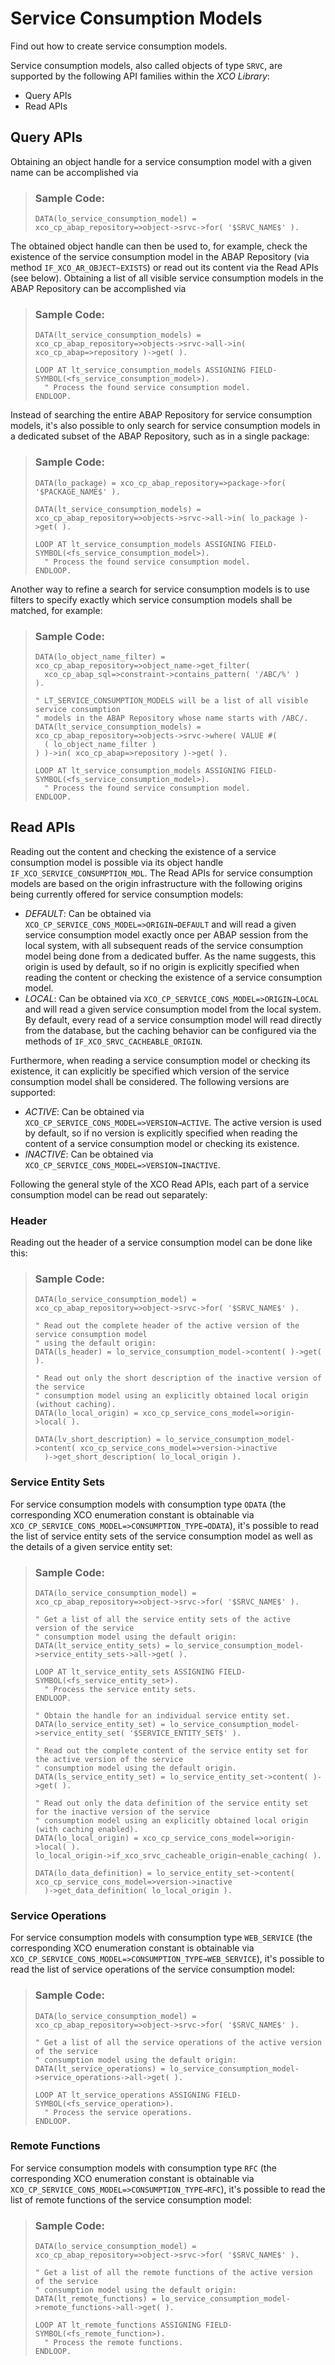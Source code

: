 <!-- loio76a5171118384beea71ca593b096eedc -->

# Service Consumption Models

Find out how to create service consumption models.

Service consumption models, also called objects of type `SRVC`, are supported by the following API families within the *XCO Library*:

-   Query APIs
-   Read APIs



<a name="loio76a5171118384beea71ca593b096eedc__section_qyj_qkm_xwb"/>

## Query APIs

Obtaining an object handle for a service consumption model with a given name can be accomplished via

> ### Sample Code:  
> ```abap
> DATA(lo_service_consumption_model) = xco_cp_abap_repository=>object->srvc->for( '$SRVC_NAME$' ).
> ```

The obtained object handle can then be used to, for example, check the existence of the service consumption model in the ABAP Repository \(via method `IF_XCO_AR_OBJECT~EXISTS`\) or read out its content via the Read APIs \(see below\). Obtaining a list of all visible service consumption models in the ABAP Repository can be accomplished via

> ### Sample Code:  
> ```abap
> DATA(lt_service_consumption_models) = xco_cp_abap_repository=>objects->srvc->all->in( xco_cp_abap=>repository )->get( ).
>  
> LOOP AT lt_service_consumption_models ASSIGNING FIELD-SYMBOL(<fs_service_consumption_model>).
>   " Process the found service consumption model.
> ENDLOOP.
> ```

Instead of searching the entire ABAP Repository for service consumption models, it's also possible to only search for service consumption models in a dedicated subset of the ABAP Repository, such as in a single package:

> ### Sample Code:  
> ```abap
> DATA(lo_package) = xco_cp_abap_repository=>package->for( '$PACKAGE_NAME$' ).
>  
> DATA(lt_service_consumption_models) = xco_cp_abap_repository=>objects->srvc->all->in( lo_package )->get( ).
>  
> LOOP AT lt_service_consumption_models ASSIGNING FIELD-SYMBOL(<fs_service_consumption_model>).
>   " Process the found service consumption model.
> ENDLOOP.
> ```

Another way to refine a search for service consumption models is to use filters to specify exactly which service consumption models shall be matched, for example:

> ### Sample Code:  
> ```abap
> DATA(lo_object_name_filter) = xco_cp_abap_repository=>object_name->get_filter(
>   xco_cp_abap_sql=>constraint->contains_pattern( '/ABC/%' )
> ).
>  
> " LT_SERVICE_CONSUMPTION_MODELS will be a list of all visible service consumption
> " models in the ABAP Repository whose name starts with /ABC/.
> DATA(lt_service_consumption_models) = xco_cp_abap_repository=>objects->srvc->where( VALUE #(
>   ( lo_object_name_filter )
> ) )->in( xco_cp_abap=>repository )->get( ).
>  
> LOOP AT lt_service_consumption_models ASSIGNING FIELD-SYMBOL(<fs_service_consumption_model>).
>   " Process the found service consumption model.
> ENDLOOP.
> ```



<a name="loio76a5171118384beea71ca593b096eedc__section_v53_hlm_xwb"/>

## Read APIs

Reading out the content and checking the existence of a service consumption model is possible via its object handle `IF_XCO_SERVICE_CONSUMPTION_MDL`. The Read APIs for service consumption models are based on the origin infrastructure with the following origins being currently offered for service consumption models:

-   *DEFAULT*: Can be obtained via `XCO_CP_SERVICE_CONS_MODEL=>ORIGIN→DEFAULT` and will read a given service consumption model exactly once per ABAP session from the local system, with all subsequent reads of the service consumption model being done from a dedicated buffer. As the name suggests, this origin is used by default, so if no origin is explicitly specified when reading the content or checking the existence of a service consumption model.
-   *LOCAL*: Can be obtained via `XCO_CP_SERVICE_CONS_MODEL=>ORIGIN→LOCAL` and will read a given service consumption model from the local system. By default, every read of a service consumption model will read directly from the database, but the caching behavior can be configured via the methods of `IF_XCO_SRVC_CACHEABLE_ORIGIN`.

Furthermore, when reading a service consumption model or checking its existence, it can explicitly be specified which version of the service consumption model shall be considered. The following versions are supported:

-   *ACTIVE*: Can be obtained via `XCO_CP_SERVICE_CONS_MODEL=>VERSION→ACTIVE`. The active version is used by default, so if no version is explicitly specified when reading the content of a service consumption model or checking its existence.
-   *INACTIVE*: Can be obtained via `XCO_CP_SERVICE_CONS_MODEL=>VERSION→INACTIVE`.

Following the general style of the XCO Read APIs, each part of a service consumption model can be read out separately:



### Header

Reading out the header of a service consumption model can be done like this:

> ### Sample Code:  
> ```abap
> DATA(lo_service_consumption_model) = xco_cp_abap_repository=>object->srvc->for( '$SRVC_NAME$' ).
>  
> " Read out the complete header of the active version of the service consumption model
> " using the default origin:
> DATA(ls_header) = lo_service_consumption_model->content( )->get( ).
>  
> " Read out only the short description of the inactive version of the service
> " consumption model using an explicitly obtained local origin (without caching).
> DATA(lo_local_origin) = xco_cp_service_cons_model=>origin->local( ).
>  
> DATA(lv_short_description) = lo_service_consumption_model->content( xco_cp_service_cons_model=>version->inactive
>   )->get_short_description( lo_local_origin ).
> ```



### Service Entity Sets

For service consumption models with consumption type `ODATA` \(the corresponding XCO enumeration constant is obtainable via `XCO_CP_SERVICE_CONS_MODEL=>CONSUMPTION_TYPE→ODATA`\), it's possible to read the list of service entity sets of the service consumption model as well as the details of a given service entity set:

> ### Sample Code:  
> ```abap
> DATA(lo_service_consumption_model) = xco_cp_abap_repository=>object->srvc->for( '$SRVC_NAME$' ).
>  
> " Get a list of all the service entity sets of the active version of the service
> " consumption model using the default origin:
> DATA(lt_service_entity_sets) = lo_service_consumption_model->service_entity_sets->all->get( ).
>  
> LOOP AT lt_service_entity_sets ASSIGNING FIELD-SYMBOL(<fs_service_entity_set>).
>   " Process the service entity sets.
> ENDLOOP.
>  
> " Obtain the handle for an individual service entity set.
> DATA(lo_service_entity_set) = lo_service_consumption_model->service_entity_set( '$SERVICE_ENTITY_SET$' ).
>  
> " Read out the complete content of the service entity set for the active version of the service
> " consumption model using the default origin.
> DATA(ls_service_entity_set) = lo_service_entity_set->content( )->get( ).
>  
> " Read out only the data definition of the service entity set for the inactive version of the service
> " consumption model using an explicitly obtained local origin (with caching enabled).
> DATA(lo_local_origin) = xco_cp_service_cons_model=>origin->local( ).
> lo_local_origin->if_xco_srvc_cacheable_origin~enable_caching( ).
>  
> DATA(lo_data_definition) = lo_service_entity_set->content( xco_cp_service_cons_model=>version->inactive
>   )->get_data_definition( lo_local_origin ).
> ```



### Service Operations

For service consumption models with consumption type `WEB_SERVICE` \(the corresponding XCO enumeration constant is obtainable via `XCO_CP_SERVICE_CONS_MODEL=>CONSUMPTION_TYPE→WEB_SERVICE`\), it's possible to read the list of service operations of the service consumption model:

> ### Sample Code:  
> ```abap
> DATA(lo_service_consumption_model) = xco_cp_abap_repository=>object->srvc->for( '$SRVC_NAME$' ).
>  
> " Get a list of all the service operations of the active version of the service
> " consumption model using the default origin:
> DATA(lt_service_operations) = lo_service_consumption_model->service_operations->all->get( ).
>  
> LOOP AT lt_service_operations ASSIGNING FIELD-SYMBOL(<fs_service_operation>).
>   " Process the service operations.
> ENDLOOP.
> ```



### Remote Functions

For service consumption models with consumption type `RFC` \(the corresponding XCO enumeration constant is obtainable via `XCO_CP_SERVICE_CONS_MODEL=>CONSUMPTION_TYPE→RFC`\), it's possible to read the list of remote functions of the service consumption model:

> ### Sample Code:  
> ```abap
> DATA(lo_service_consumption_model) = xco_cp_abap_repository=>object->srvc->for( '$SRVC_NAME$' ).
>  
> " Get a list of all the remote functions of the active version of the service
> " consumption model using the default origin:
> DATA(lt_remote_functions) = lo_service_consumption_model->remote_functions->all->get( ).
>  
> LOOP AT lt_remote_functions ASSIGNING FIELD-SYMBOL(<fs_remote_function>).
>   " Process the remote functions.
> ENDLOOP.
> ```

